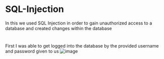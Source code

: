 # SQL-Injection
In this we used SQL Injection in order to gain unauthorized access to a database and created changes within the database
#
First I was able to get logged into the database by the provided username and password given to us
![image](https://github.com/user-attachments/assets/7d0a72a0-9fd5-4eb4-bfd8-e57dc26d09a0)
